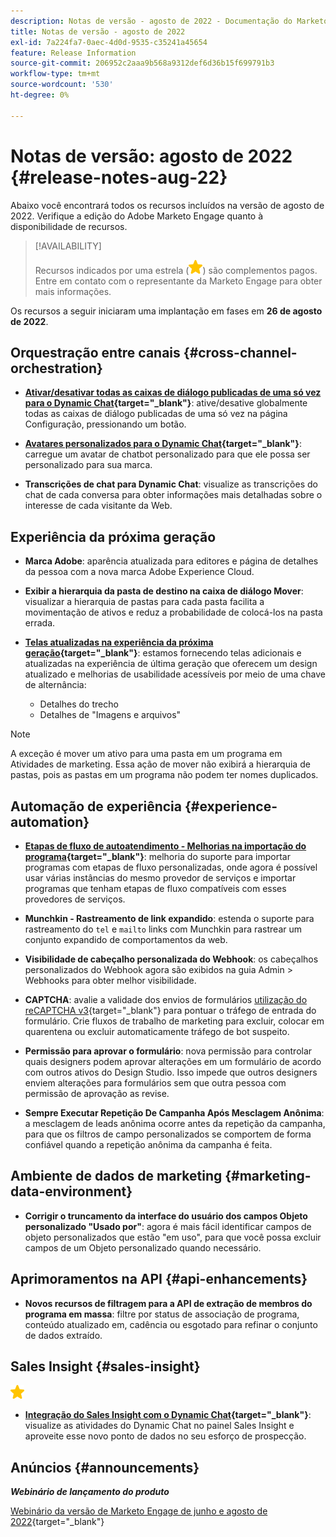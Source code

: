 ```yaml
---
description: Notas de versão - agosto de 2022 - Documentação do Marketo - Documentação do produto
title: Notas de versão - agosto de 2022
exl-id: 7a224fa7-0aec-4d0d-9535-c35241a45654
feature: Release Information
source-git-commit: 206952c2aaa9b568a9312def6d36b15f699791b3
workflow-type: tm+mt
source-wordcount: '530'
ht-degree: 0%

---
```


# Notas de versão: agosto de 2022 {#release-notes-aug-22}

Abaixo você encontrará todos os recursos incluídos na versão de agosto de 2022. Verifique a edição do Adobe Marketo Engage quanto à disponibilidade de recursos.

>[!AVAILABILITY]
>
>Recursos indicados por uma estrela (![estrela](assets/yellow-star.png)) são complementos pagos. Entre em contato com o representante da Marketo Engage para obter mais informações.

Os recursos a seguir iniciaram uma implantação em fases em **26 de agosto de 2022**.

## Orquestração entre canais {#cross-channel-orchestration}

* **[Ativar/desativar todas as caixas de diálogo publicadas de uma só vez para o Dynamic Chat](/help/marketo/product-docs/demand-generation/dynamic-chat/automated-chat/dialogue-overview.md#disable-enable-all-dialogues){target="_blank"}**: ative/desative globalmente todas as caixas de diálogo publicadas de uma só vez na página Configuração, pressionando um botão.

* **[Avatares personalizados para o Dynamic Chat](/help/marketo/product-docs/demand-generation/dynamic-chat/setup-and-configuration/configuration.md#agent-settings){target="_blank"}**: carregue um avatar de chatbot personalizado para que ele possa ser personalizado para sua marca.

* **Transcrições de chat para Dynamic Chat**: visualize as transcrições do chat de cada conversa para obter informações mais detalhadas sobre o interesse de cada visitante da Web.

## Experiência da próxima geração

* **Marca Adobe**: aparência atualizada para editores e página de detalhes da pessoa com a nova marca Adobe Experience Cloud.

* **Exibir a hierarquia da pasta de destino na caixa de diálogo Mover**: visualizar a hierarquia de pastas para cada pasta facilita a movimentação de ativos e reduz a probabilidade de colocá-los na pasta errada.

* **[Telas atualizadas na experiência da próxima geração](/help/marketo/product-docs/marketo-engage-modern-ux/toggle-switch.md){target="_blank"}**: estamos fornecendo telas adicionais e atualizadas na experiência de última geração que oferecem um design atualizado e melhorias de usabilidade acessíveis por meio de uma chave de alternância:

   * Detalhes do trecho
   * Detalhes de &quot;Imagens e arquivos&quot;

>[!NOTE]
>
>A exceção é mover um ativo para uma pasta em um programa em Atividades de marketing. Essa ação de mover não exibirá a hierarquia de pastas, pois as pastas em um programa não podem ter nomes duplicados.

## Automação de experiência {#experience-automation}

* **[Etapas de fluxo de autoatendimento - Melhorias na importação do programa](/help/marketo/product-docs/core-marketo-concepts/smart-campaigns/flow-actions/flow-step-service.md){target="_blank"}**: melhoria do suporte para importar programas com etapas de fluxo personalizadas, onde agora é possível usar várias instâncias do mesmo provedor de serviços e importar programas que tenham etapas de fluxo compatíveis com esses provedores de serviços.

* **Munchkin - Rastreamento de link expandido**: estenda o suporte para rastreamento do `tel` e `mailto` links com Munchkin para rastrear um conjunto expandido de comportamentos da web.

* **Visibilidade de cabeçalho personalizada do Webhook**: os cabeçalhos personalizados do Webhook agora são exibidos na guia Admin > Webhooks para obter melhor visibilidade.

* **CAPTCHA**: avalie a validade dos envios de formulários [utilização do reCAPTCHA v3](/help/marketo/product-docs/demand-generation/forms/using-captcha/enable-captcha-in-marketo-forms.md){target="_blank"} para pontuar o tráfego de entrada do formulário. Crie fluxos de trabalho de marketing para excluir, colocar em quarentena ou excluir automaticamente tráfego de bot suspeito.

* **Permissão para aprovar o formulário**: nova permissão para controlar quais designers podem aprovar alterações em um formulário de acordo com outros ativos do Design Studio. Isso impede que outros designers enviem alterações para formulários sem que outra pessoa com permissão de aprovação as revise.

* **Sempre Executar Repetição De Campanha Após Mesclagem Anônima**: a mesclagem de leads anônima ocorre antes da repetição da campanha, para que os filtros de campo personalizados se comportem de forma confiável quando a repetição anônima da campanha é feita.

## Ambiente de dados de marketing {#marketing-data-environment}

* **Corrigir o truncamento da interface do usuário dos campos Objeto personalizado &quot;Usado por&quot;**: agora é mais fácil identificar campos de objeto personalizados que estão &quot;em uso&quot;, para que você possa excluir campos de um Objeto personalizado quando necessário.

## Aprimoramentos na API {#api-enhancements}

* **Novos recursos de filtragem para a API de extração de membros do programa em massa**: filtre por status de associação de programa, conteúdo atualizado em, cadência ou esgotado para refinar o conjunto de dados extraído.

## Sales Insight {#sales-insight}

![(estrela)](assets/yellow-star.png)

* **[Integração do Sales Insight com o Dynamic Chat](/help/marketo/product-docs/marketo-sales-insight/msi-for-salesforce/features/dynamic-chat-integration.md){target="_blank"}**: visualize as atividades do Dynamic Chat no painel Sales Insight e aproveite esse novo ponto de dados no seu esforço de prospecção.

## Anúncios {#announcements}

**_Webinário de lançamento do produto_**

[Webinário da versão de Marketo Engage de junho e agosto de 2022](https://engage.marketo.com/2022_June_August_Release_Webinar_OnDemandPage.html){target="_blank"}
